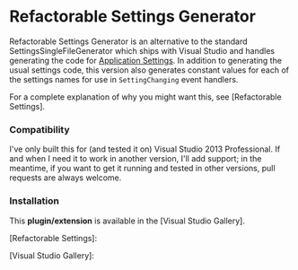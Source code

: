 Refactorable Settings Generator
=============================

Refactorable Settings Generator is an alternative to the standard SettingsSingleFileGenerator which ships with Visual Studio and handles generating the code for [Application Settings]. In addition to generating the usual settings code, this version also generates constant values for each of the settings names for use in `SettingChanging` event handlers. 

For a complete explanation of why you might want this, see [Refactorable Settings].

### Compatibility
I've only built this for (and tested it on) Visual Studio 2013 Professional. If and when I need it to work in another version, I'll add support; in the meantime, if you want to get it running and tested in other versions, pull requests are always welcome. 

### Installation

This **plugin/extension** is available in the [Visual Studio Gallery]. 



[Application Settings]: http://msdn.microsoft.com/en-us/library/0zszyc6e(v=vs.110).aspx

[Refactorable Settings]: 

[Visual Studio Gallery]: